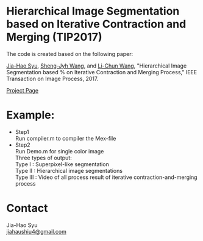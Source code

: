 # Hierarchical Image Segmentation based on Iterative Contraction and Merging (TIP2017)
The code is created based on the following paper:

[Jia-Hao Syu](https://sites.google.com/view/jiahaosyu/home), [Sheng-Jyh Wang](http://vlab.ee.nctu.edu.tw/advisor/), and [Li-Chun Wang](http://lichun.cm.nctu.edu.tw/), "Hierarchical Image Segmentation based % on Iterative Contraction and Merging Process," IEEE Transaction on Image Process, 2017.

[Project Page](https://sites.google.com/site/hierarchicalimagesegmentation/)

# Example:<br>
+ Step1 <br>
Run compiler.m  to compiler the Mex-file <br>
+ Step2 <br>
Run Demo.m for single color image <br>
Three types of output:<br>
Type I : Superpixel-like segmentation<br>
Type II : Hierarchical image segmentations<br>
Type III : Video of all process result of iterative contraction-and-merging process<br>
  
# Contact <br>
Jia-Hao Syu <br>
<jiahaushiu4@gmail.com>
